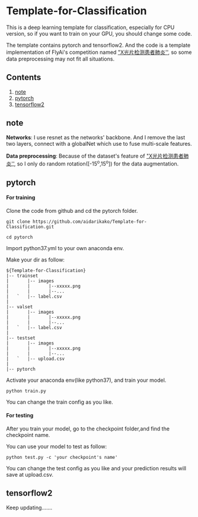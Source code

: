 

# Template-for-Classification



This is a deep learning template for classification, especially for CPU version, so if you want to train on your GPU, you should change some code. 

The template contains pytorch and tensorflow2. And the code is a template implementation of FlyAi's competition named ["X光片检测患者肺炎''](https://www.flyai.com/d/ChestXray02), so some data preprocessing may not fit all situations.



## Contents

1. [note](#note)
2. [pytorch](#pytorch)
3. [tensorflow2](#tensorflow2)



## note

**Networks**: I use resnet as the networks' backbone. And I remove the last two layers, connect with a globalNet which use to fuse multi-scale features. 

**Data preprocessing**: Because of the dataset's feature  of ["X光片检测患者肺炎''](https://www.flyai.com/d/ChestXray02), so I only do random rotation([-15<sup>o</sup>,15<sup>o</sup>]) for the data augmentation.



## pytorch

#### For training

Clone the code from github and cd the pytorch folder.

```
git clone https://github.com/aidarikako/Template-for-Classification.git
```

```
cd pytorch
```

Import  python37.yml to your own anaconda env. 

Make your dir as follow:

```
${Template-for-Classification}
|-- trainset
|       |-- images
|       |       |--xxxxx.png
|       |       |--...
|   `   |-- label.csv
|
|-- valset
|       |-- images
|       |       |--xxxxx.png
|       |       |--...
|   `   |-- label.csv
|
|-- testset
|       |-- images
|       |       |--xxxxx.png
|       |       |--...
|   `   |-- upload.csv
|
|-- pytorch

```



Activate your anaconda env(like python37), and train your model.

```
python train.py
```

You can change the train config as you like.



#### For testing

After you train your model, go to the checkpoint folder,and find the checkpoint name. 

You can use your model to test  as follow:

```
python test.py -c 'your checkpoint's name'
```

You can change the test config as you like and your prediction results will save at  upload.csv.



## tensorflow2

Keep updating.......













